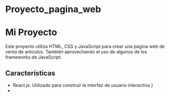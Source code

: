 # Proyecto_pagina_web
# Mi Proyecto

Este proyecto utiliza HTML, CSS y JavaScript para crear una página web de venta de articulos. También aprovechando el uso de algunos de los frameworks de JavaScript.

## Características
- React.js: Utilizado para construir la interfaz de usuario interactiva }
- 
